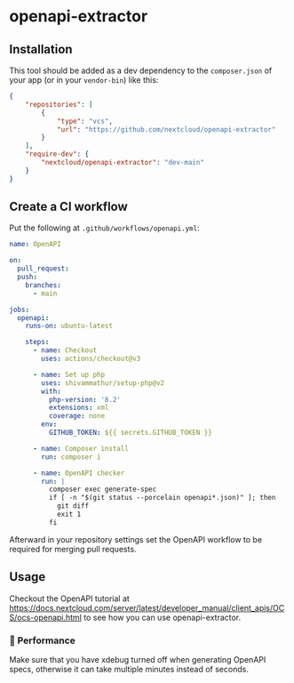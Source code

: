# openapi-extractor

## Installation

This tool should be added as a dev dependency to the `composer.json` of your app (or in your `vendor-bin`) like this:

```json
{
    "repositories": [
        {
            "type": "vcs",
            "url": "https://github.com/nextcloud/openapi-extractor"
        }
    ],
    "require-dev": {
        "nextcloud/openapi-extractor": "dev-main"
    }
}
```

## Create a CI workflow

Put the following at `.github/workflows/openapi.yml`:

```yaml
name: OpenAPI

on:
  pull_request:
  push:
    branches:
      - main

jobs:
  openapi:
    runs-on: ubuntu-latest

    steps:
      - name: Checkout
        uses: actions/checkout@v3

      - name: Set up php
        uses: shivammathur/setup-php@v2
        with:
          php-version: '8.2'
          extensions: xml
          coverage: none
        env:
          GITHUB_TOKEN: ${{ secrets.GITHUB_TOKEN }}

      - name: Composer install
        run: composer i

      - name: OpenAPI checker
        run: |
          composer exec generate-spec
          if [ -n "$(git status --porcelain openapi*.json)" ]; then
            git diff
            exit 1
          fi
```

Afterward in your repository settings set the OpenAPI workflow to be required for merging pull requests.

## Usage

Checkout the OpenAPI tutorial at https://docs.nextcloud.com/server/latest/developer_manual/client_apis/OCS/ocs-openapi.html to see how you can use openapi-extractor.

### 🐢 Performance

Make sure that you have xdebug turned off when generating OpenAPI specs, otherwise it can take multiple minutes instead of seconds.
